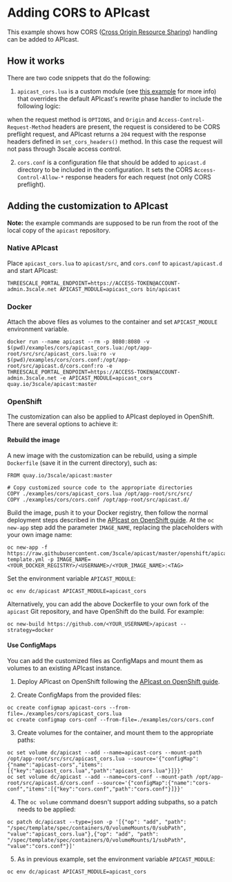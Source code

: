 # Adding CORS to APIcast

This example shows how CORS ([Cross Origin Resource Sharing](https://developer.mozilla.org/en-US/docs/Web/HTTP/Access_control_CORS)) handling can be added to APIcast.

## How it works

There are two code snippets that do the following:

1. `apicast_cors.lua` is a custom module (see [this example](https://github.com/3scale/apicast/tree/master/examples/custom-module) for more info) that overrides the default APIcast's rewrite phase handler to include the following logic:

  when the request method is `OPTIONS`, and `Origin` and `Access-Control-Request-Method` headers are present, the request is considered to be CORS preflight request, and APIcast returns a `204` request with the response headers defined in `set_cors_headers()` method. In this case the request will not pass through 3scale access control.

2. `cors.conf` is a configuration file that should be added to `apicast.d` directory to be included in the configuration. It sets the CORS `Access-Control-Allow-*` response headers for each request (not only CORS preflight).

## Adding the customization to APIcast

**Note:** the example commands are supposed to be run from the root of the local copy of the `apicast` repository.

### Native APIcast

Place `apicast_cors.lua` to `apicast/src`, and `cors.conf` to `apicast/apicast.d` and start APIcast:

```
THREESCALE_PORTAL_ENDPOINT=https://ACCESS-TOKEN@ACCOUNT-admin.3scale.net APICAST_MODULE=apicast_cors bin/apicast
```

### Docker

Attach the above files as volumes to the container and set `APICAST_MODULE` environment variable.

```
docker run --name apicast --rm -p 8080:8080 -v $(pwd)/examples/cors/apicast_cors.lua:/opt/app-root/src/src/apicast_cors.lua:ro -v $(pwd)/examples/cors/cors.conf:/opt/app-root/src/apicast.d/cors.conf:ro -e THREESCALE_PORTAL_ENDPOINT=https://ACCESS-TOKEN@ACCOUNT-admin.3scale.net -e APICAST_MODULE=apicast_cors quay.io/3scale/apicast:master
```

### OpenShift

The customization can also be applied to APIcast deployed in OpenShift. There are several options to achieve it:

#### Rebuild the image

A new image with the customization can be rebuild, using a simple `Dockerfile` (save it in the current directory), such as:

```
FROM quay.io/3scale/apicast:master

# Copy customized source code to the appropriate directories
COPY ./examples/cors/apicast_cors.lua /opt/app-root/src/src/
COPY ./examples/cors/cors.conf /opt/app-root/src/apicast.d/
```

Build the image, push it to your Docker registry, then follow the normal deployment steps described in the [APIcast on OpenShift guide](/doc/openshift-guide.md). At the `oc new-app` step add the parameter `IMAGE_NAME`, replacing the placeholders with your own image name:

```
oc new-app -f https://raw.githubusercontent.com/3scale/apicast/master/openshift/apicast-template.yml -p IMAGE_NAME=<YOUR_DOCKER_REGISTRY>/<USERNAME>/<YOUR_IMAGE_NAME>:<TAG>
```

Set the environment variable `APICAST_MODULE`:

```
oc env dc/apicast APICAST_MODULE=apicast_cors
```

Alternatively, you can add the above Dockerfile to your own fork of the `apicast` Git repository, and have OpenShift do the build. For example:
```
oc new-build https://github.com/<YOUR_USERNAME>/apicast --strategy=docker
```

#### Use ConfigMaps

You can add the customized files as ConfigMaps and mount them as volumes to an existing APIcast instance.

1. Deploy APIcast on OpenShift following the [APIcast on OpenShift guide](/doc/openshift-guide.md).

2. Create ConfigMaps from the provided files: 

```
oc create configmap apicast-cors --from-file=./examples/cors/apicast_cors.lua
oc create configmap cors-conf --from-file=./examples/cors/cors.conf
```

3. Create volumes for the container, and mount them to the appropriate paths:

```
oc set volume dc/apicast --add --name=apicast-cors --mount-path /opt/app-root/src/src/apicast_cors.lua --source='{"configMap":{"name":"apicast-cors","items":[{"key":"apicast_cors.lua","path":"apicast_cors.lua"}]}}'
oc set volume dc/apicast --add --name=cors-conf --mount-path /opt/app-root/src/apicast.d/cors.conf --source='{"configMap":{"name":"cors-conf","items":[{"key":"cors.conf","path":"cors.conf"}]}}'
```

4. The `oc volume` command doesn't support adding subpaths, so a patch needs to be applied:

```
oc patch dc/apicast --type=json -p '[{"op": "add", "path": "/spec/template/spec/containers/0/volumeMounts/0/subPath", "value":"apicast_cors.lua"},{"op": "add", "path": "/spec/template/spec/containers/0/volumeMounts/1/subPath", "value":"cors.conf"}]'
```

5. As in previous example, set the environment variable `APICAST_MODULE`:

```
oc env dc/apicast APICAST_MODULE=apicast_cors
```
